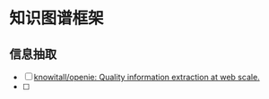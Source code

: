 # 知识图谱框架

## 信息抽取

- [ ] [knowitall/openie: Quality information extraction at web scale.](https://github.com/knowitall/openie)
- [ ] 
